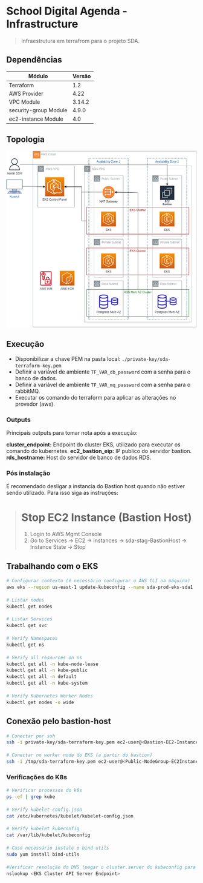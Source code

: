 # School Digital Agenda - Infrastructure

> Infraestrutura em terrafrom para o projeto SDA.

## Dependências

| Módulo                | Versão  |
|-----------------------|---------|
| Terraform             | 1.2     |
| AWS Provider          | 4.22    |
| VPC Module            | 3.14.2  |
| security-group Module | 4.9.0   |
| ec2-instance Module   | 4.0     |

## Topologia
![Topologia AWS][1]

## Execução

- Disponibilizar a chave PEM na pasta local: `./private-key/sda-terraform-key.pem`
- Definir a variável de ambiente `TF_VAR_db_password` com a senha para o banco de dados.
- Definir a variável de ambiente `TF_VAR_mq_password` com a senha para o rabbitMQ.
- Executar os comando do terraform para aplicar as alterações no provedor (aws).

### Outputs

Principais outputs para tomar nota após a execução:

**cluster_endpoint:** Endpoint do cluster EKS, utilizado para executar os comando do kubernetes.
**ec2_bastion_eip:** IP publico do servidor bastion.
**rds_hostname:** Host do servidor de banco de dados RDS.

### Pós instalação

É recomendado desligar a instancia do Bastion host quando não estiver sendo utilizado. Para isso siga as instruções:

> # Stop EC2 Instance (Bastion Host)
> 1. Login to AWS Mgmt Console
> 2. Go to Services -> EC2 -> Instances -> sda-stag-BastionHost -> Instance State -> Stop

## Trabalhando com o EKS

``` bash
# Configurar contexto (é necessário configurar o AWS CLI na máquina)
aws eks --region us-east-1 update-kubeconfig --name sda-prod-eks-sda1

# Listar nodes
kubectl get nodes

# Listar Services
kubectl get svc

# Verify Namespaces
kubectl get ns 

# Verify all resources on ns
kubectl get all -n kube-node-lease
kubectl get all -n kube-public
kubectl get all -n default
kubectl get all -n kube-system

# Verify Kubernetes Worker Nodes
kubectl get nodes -o wide

```

## Conexão pelo bastion-host
```bash
# Conectar por ssh
ssh -i private-key/sda-terraform-key.pem ec2-user@<Bastion-EC2-Instance-Public-IP>

# Conectar no worker node do EKS (a partir do bastion)
ssh -i /tmp/sda-terraform-key.pem ec2-user@<Public-NodeGroup-EC2Instance-PrivateIP> 
```

### Verificações do K8s
``` bash
# Verificar processos do k8s
ps -ef | grep kube

# Verify kubelet-config.json
cat /etc/kubernetes/kubelet/kubelet-config.json

# Verify kubelet kubeconfig
cat /var/lib/kubelet/kubeconfig

# Caso necessário instale o bind utils
sudo yum install bind-utils

#Verificar resolução do DNS (pegar o cluster.server do kubeconfig para resolução)
nslookup <EKS Cluster API Server Endpoint>
```

[1]: topologia.png